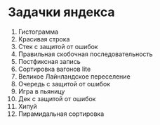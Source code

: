# Задачки яндекса

1. Гистограмма
2. Красивая строка
11. Стек с защитой от ошибок
12. Правильная скобочная последовательность
13. Постфиксная запись
14. Сортировка вагонов lite
15. Великое Лайнландское переселение
16. Очередь с защитой от ошибок
17. Игра в пьяницу
18. Дек с защитой от ошибок
19. Хипуй
20. Пирамидальная сортировка